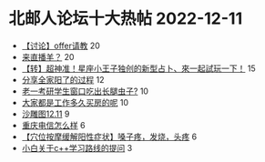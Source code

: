 # 北邮人论坛十大热帖 2022-12-11

- [【讨论】offer请教](https://bbs.byr.cn/article/Job/2179453) 20
- [来直播羊？](https://bbs.byr.cn/article/Talking/6374929) 20
- [【转】超神准！星座小王子独创的新型占卜、來一起試玩一下！](https://bbs.byr.cn/article/Constellations/326533) 15
- [分享全家阳了的过程](https://bbs.byr.cn/article/Feeling/3196884) 12
- [老一考研学生窗口吃出长腿虫子?](https://bbs.byr.cn/article/Food/522741) 10
- [大家都是工作多久买房的呢](https://bbs.byr.cn/article/WorkLife/1193582) 10
- [沙雕图12.11](https://bbs.byr.cn/article/Picture/3334721) 9
- [重庆电信怎么样](https://bbs.byr.cn/article/Chongqing/25746) 6
- [【穴位按摩缓解阳性症状】嗓子疼，发烧，头疼](https://bbs.byr.cn/article/Health/230037) 6
- [小白关于c++学习路线的提问](https://bbs.byr.cn/article/CPP/102461) 3


